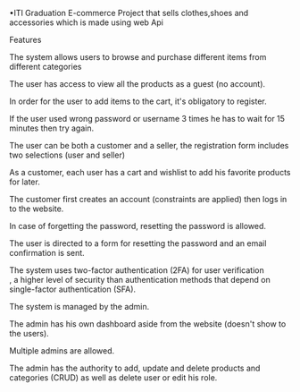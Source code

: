 •ITI Graduation E-commerce Project that sells clothes,shoes and accessories which is made using web Api

Features

The system allows users to browse and purchase different items from different categories

The user has access to view all the products as a guest (no account).

In order for the user to add items to the cart, it's obligatory to register.

If the user used wrong password or username 3 times he has to wait for 15 minutes then try again.

The user can be both a customer and a seller, the registration form includes two selections (user and seller)

As a customer, each user has a cart and wishlist to add his favorite products for later.

The customer first creates an account (constraints are applied) then logs in to the website.

In case of forgetting the password, resetting the password is allowed. 

The user is directed to a form for resetting the password and an email confirmation is sent.

The system uses two-factor authentication (2FA) for user verification , a higher level of security than authentication methods that depend on single-factor authentication (SFA).

The system is managed by the admin.

The admin has his own dashboard aside from the website (doesn't show to the users).

Multiple admins are allowed.

The admin has the authority to add, update and delete products and categories (CRUD) as well as delete user or edit his role.
